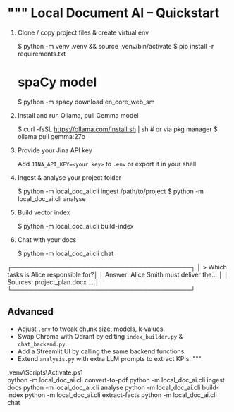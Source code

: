 """
Local Document AI – Quickstart
==============================

1.  Clone / copy project files & create virtual env

    $ python -m venv .venv && source .venv/bin/activate
    $ pip install -r requirements.txt
    # spaCy model
    $ python -m spacy download en_core_web_sm

2.  Install and run Ollama, pull Gemma model

    $ curl -fsSL https://ollama.com/install.sh | sh   # or via pkg manager
    $ ollama pull gemma:27b

3.  Provide your Jina API key

    Add `JINA_API_KEY=<your key>` to `.env` or export it in your shell

4.  Ingest & analyse your project folder

    $ python -m local_doc_ai.cli ingest /path/to/project
    $ python -m local_doc_ai.cli analyse

5.  Build vector index

    $ python -m local_doc_ai.cli build-index

6.  Chat with your docs

    $ python -m local_doc_ai.cli chat

   ┌─────────────────────────────────────────┐
   │ > Which tasks is Alice responsible for?│
   │ Answer: Alice Smith must deliver the…  │
   │ Sources: project_plan.docx …           │
   └─────────────────────────────────────────┘

Advanced
--------
* Adjust `.env` to tweak chunk size, models, k‑values.
* Swap Chroma with Qdrant by editing `index_builder.py` & `chat_backend.py`.
* Add a Streamlit UI by calling the same backend functions.
* Extend `analysis.py` with extra LLM prompts to extract KPIs.
"""

.venv\Scripts\Activate.ps1  
python -m local_doc_ai.cli convert-to-pdf
python -m local_doc_ai.cli ingest docs
python -m local_doc_ai.cli analyse
python -m local_doc_ai.cli build-index
python -m local_doc_ai.cli extract-facts 
python -m local_doc_ai.cli chat
